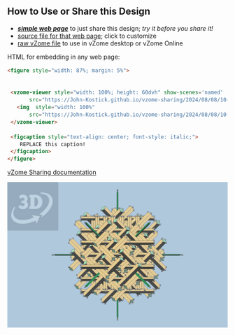 
## How to Use or Share this Design

 - [***simple web page***](<https://John-Kostick.github.io/vzome-sharing/2024/08/08/10-20-07-Alt.6-axis-packing/>) to just share this design; *try it before you share it!*
 - [source file for that web page](<https://github.com/John-Kostick/vzome-sharing/edit/main/2024/08/08/10-20-07-Alt.6-axis-packing/index.md>); click to customize
 - [raw vZome file](<https://raw.githubusercontent.com/John-Kostick/vzome-sharing/main/2024/08/08/10-20-07-Alt.6-axis-packing/Alt.6-axis-packing.vZome>) to use in vZome desktop or vZome Online
 
 HTML for embedding in any web page:
 ```html
<figure style="width: 87%; margin: 5%">
  
  
  <vzome-viewer style="width: 100%; height: 60dvh" show-scenes='named'
        src="https://John-Kostick.github.io/vzome-sharing/2024/08/08/10-20-07-Alt.6-axis-packing/Alt.6-axis-packing.vZome" >
    <img  style="width: 100%"
        src="https://John-Kostick.github.io/vzome-sharing/2024/08/08/10-20-07-Alt.6-axis-packing/Alt.6-axis-packing.png" >
  </vzome-viewer>

  <figcaption style="text-align: center; font-style: italic;">
     REPLACE this caption!
  </figcaption>
</figure>

 ```

[vZome Sharing documentation](https://vzome.github.io/vzome/sharing.html#how-it-works)

![Image](<Alt.6-axis-packing.png>)

